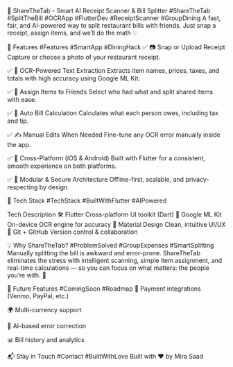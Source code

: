 
📸 ShareTheTab - Smart AI Receipt Scanner & Bill Splitter
#ShareTheTab #SplitTheBill #OCRApp #FlutterDev #ReceiptScanner #GroupDining
A fast, fair, and AI-powered way to split restaurant bills with friends.
Just snap a receipt, assign items, and we’ll do the math 💡

🚀 Features
#Features #SmartApp #DiningHack
✅ 📷 Snap or Upload Receipt
Capture or choose a photo of your restaurant receipt.

✅ 🤖 OCR-Powered Text Extraction
Extracts item names, prices, taxes, and totals with high accuracy using Google ML Kit.

✅ 👥 Assign Items to Friends
Select who had what and split shared items with ease.

✅ 🧮 Auto Bill Calculation
Calculates what each person owes, including tax and tip.

✅ ✍️ Manual Edits When Needed
Fine-tune any OCR error manually inside the app.

✅ 📱 Cross-Platform (iOS & Android)
Built with Flutter for a consistent, smooth experience on both platforms.

✅ 🧠 Modular & Secure Architecture
Offline-first, scalable, and privacy-respecting by design.

🧩 Tech Stack
#TechStack #BuiltWithFlutter #AIPowered

Tech	Description
🛠️ Flutter	Cross-platform UI toolkit (Dart)
🧠 Google ML Kit	On-device OCR engine for accuracy
🎨 Material Design	Clean, intuitive UI/UX
🔄 Git + GitHub	Version control & collaboration

💡 Why ShareTheTab?
#ProblemSolved #GroupExpenses #SmartSplitting
Manually splitting the bill is awkward and error-prone.
ShareTheTab eliminates the stress with intelligent scanning, simple item assignment, and real-time calculations — so you can focus on what matters: the people you’re with. 🥂

🌱 Future Features
#ComingSoon #Roadmap
💸 Payment integrations (Venmo, PayPal, etc.)

🌍 Multi-currency support

🧾 AI-based error correction

📊 Bill history and analytics


📬 Stay in Touch
#Contact #BuiltWithLove
Built with ❤️ by Mira Saad
